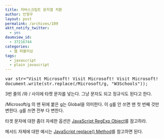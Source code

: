 ```yaml
---
title: 자바스크립트 문자열 치환
author: 안형우
layout: post
permalink: /archives/109
aktt_notify_twitter:
  - yes
daumview_id:
  - 37216744
categories:
  - 웹 퍼블리싱
tags:
  - javascript
  - plain javascript
---
```

<pre class="brush:js">var str="Visit Microsoft! Visit Microsoft! Visit Microsoft! Visit Microsoft! Visit Microsoft! Visit Microsoft! Visit Microsoft! Visit Microsoft! ";
document.write(str.replace(/Microsoft/g, "W3Schools"));</pre>

3번 줄의 /와 / 사이에 타켓 문자를 넣는다. 그냥 문자도 되고 정규식도 된다고 한다.

/Microsoft/g 의 맨 뒤에 붙은 g는 Global을 의미한다. 이 g를 안 쓰면 맨 첫 번째 것만 변한다. g를 쓰면 전부 다 변한다.

타겟 문자에 대한 좀더 자세한 옵션은&nbsp;[JavaScript RegExp Object][1]를 참고하라.

메서드 자체에 대한 예시는 [JavaScript replace() Method][2]를 참고하면 된다.

 [1]: http://www.w3schools.com/jsref/jsref_obj_regexp.asp
 [2]: http://www.w3schools.com/jsref/jsref_replace.asp